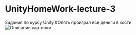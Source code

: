 # UnityHomeWork-lecture-3
Задания по курсу Unity
#Опять проиграл все деньги в кости
![Описание картинки](https://i.ytimg.com/vi/9u9P6k568uI/maxresdefault.jpg)

